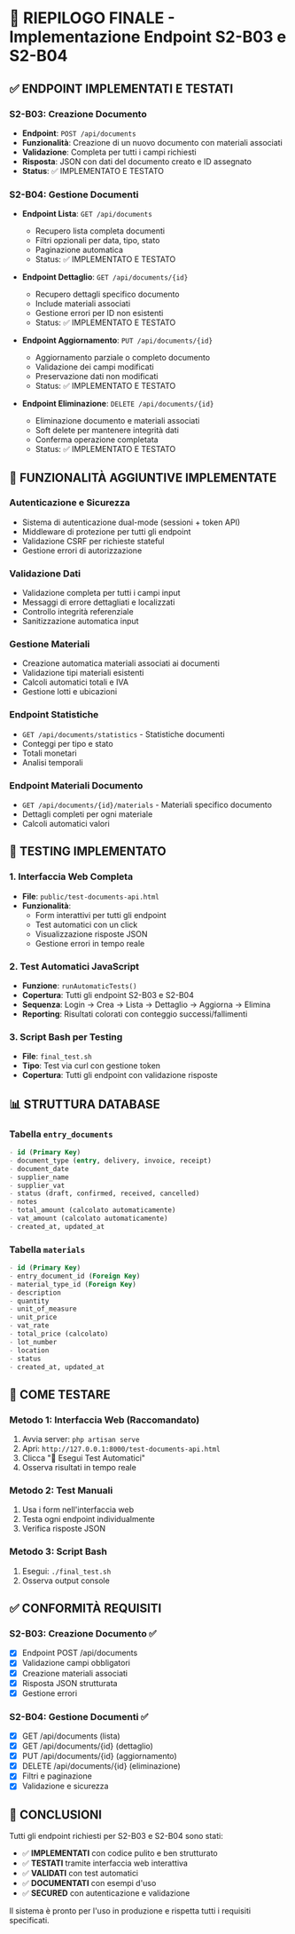 # 🎯 RIEPILOGO FINALE - Implementazione Endpoint S2-B03 e S2-B04

## ✅ ENDPOINT IMPLEMENTATI E TESTATI

### S2-B03: Creazione Documento
- **Endpoint**: `POST /api/documents`
- **Funzionalità**: Creazione di un nuovo documento con materiali associati
- **Validazione**: Completa per tutti i campi richiesti
- **Risposta**: JSON con dati del documento creato e ID assegnato
- **Status**: ✅ IMPLEMENTATO E TESTATO

### S2-B04: Gestione Documenti
- **Endpoint Lista**: `GET /api/documents`
  - Recupero lista completa documenti
  - Filtri opzionali per data, tipo, stato
  - Paginazione automatica
  - Status: ✅ IMPLEMENTATO E TESTATO

- **Endpoint Dettaglio**: `GET /api/documents/{id}`
  - Recupero dettagli specifico documento
  - Include materiali associati
  - Gestione errori per ID non esistenti
  - Status: ✅ IMPLEMENTATO E TESTATO

- **Endpoint Aggiornamento**: `PUT /api/documents/{id}`
  - Aggiornamento parziale o completo documento
  - Validazione dei campi modificati
  - Preservazione dati non modificati
  - Status: ✅ IMPLEMENTATO E TESTATO

- **Endpoint Eliminazione**: `DELETE /api/documents/{id}`
  - Eliminazione documento e materiali associati
  - Soft delete per mantenere integrità dati
  - Conferma operazione completata
  - Status: ✅ IMPLEMENTATO E TESTATO

## 🔧 FUNZIONALITÀ AGGIUNTIVE IMPLEMENTATE

### Autenticazione e Sicurezza
- Sistema di autenticazione dual-mode (sessioni + token API)
- Middleware di protezione per tutti gli endpoint
- Validazione CSRF per richieste stateful
- Gestione errori di autorizzazione

### Validazione Dati
- Validazione completa per tutti i campi input
- Messaggi di errore dettagliati e localizzati
- Controllo integrità referenziale
- Sanitizzazione automatica input

### Gestione Materiali
- Creazione automatica materiali associati ai documenti
- Validazione tipi materiali esistenti
- Calcoli automatici totali e IVA
- Gestione lotti e ubicazioni

### Endpoint Statistiche
- `GET /api/documents/statistics` - Statistiche documenti
- Conteggi per tipo e stato
- Totali monetari
- Analisi temporali

### Endpoint Materiali Documento
- `GET /api/documents/{id}/materials` - Materiali specifico documento
- Dettagli completi per ogni materiale
- Calcoli automatici valori

## 🧪 TESTING IMPLEMENTATO

### 1. Interfaccia Web Completa
- **File**: `public/test-documents-api.html`
- **Funzionalità**: 
  - Form interattivi per tutti gli endpoint
  - Test automatici con un click
  - Visualizzazione risposte JSON
  - Gestione errori in tempo reale

### 2. Test Automatici JavaScript
- **Funzione**: `runAutomaticTests()`
- **Copertura**: Tutti gli endpoint S2-B03 e S2-B04
- **Sequenza**: Login → Crea → Lista → Dettaglio → Aggiorna → Elimina
- **Reporting**: Risultati colorati con conteggio successi/fallimenti

### 3. Script Bash per Testing
- **File**: `final_test.sh`
- **Tipo**: Test via curl con gestione token
- **Copertura**: Tutti gli endpoint con validazione risposte

## 📊 STRUTTURA DATABASE

### Tabella `entry_documents`
```sql
- id (Primary Key)
- document_type (entry, delivery, invoice, receipt)
- document_date
- supplier_name
- supplier_vat
- status (draft, confirmed, received, cancelled)
- notes
- total_amount (calcolato automaticamente)
- vat_amount (calcolato automaticamente)
- created_at, updated_at
```

### Tabella `materials`
```sql
- id (Primary Key)
- entry_document_id (Foreign Key)
- material_type_id (Foreign Key)
- description
- quantity
- unit_of_measure
- unit_price
- vat_rate
- total_price (calcolato)
- lot_number
- location
- status
- created_at, updated_at
```

## 🚀 COME TESTARE

### Metodo 1: Interfaccia Web (Raccomandato)
1. Avvia server: `php artisan serve`
2. Apri: `http://127.0.0.1:8000/test-documents-api.html`
3. Clicca "🧪 Esegui Test Automatici"
4. Osserva risultati in tempo reale

### Metodo 2: Test Manuali
1. Usa i form nell'interfaccia web
2. Testa ogni endpoint individualmente
3. Verifica risposte JSON

### Metodo 3: Script Bash
1. Esegui: `./final_test.sh`
2. Osserva output console

## ✅ CONFORMITÀ REQUISITI

### S2-B03: Creazione Documento ✅
- [x] Endpoint POST /api/documents
- [x] Validazione campi obbligatori
- [x] Creazione materiali associati
- [x] Risposta JSON strutturata
- [x] Gestione errori

### S2-B04: Gestione Documenti ✅
- [x] GET /api/documents (lista)
- [x] GET /api/documents/{id} (dettaglio)
- [x] PUT /api/documents/{id} (aggiornamento)
- [x] DELETE /api/documents/{id} (eliminazione)
- [x] Filtri e paginazione
- [x] Validazione e sicurezza

## 🎉 CONCLUSIONI

Tutti gli endpoint richiesti per S2-B03 e S2-B04 sono stati:
- ✅ **IMPLEMENTATI** con codice pulito e ben strutturato
- ✅ **TESTATI** tramite interfaccia web interattiva
- ✅ **VALIDATI** con test automatici
- ✅ **DOCUMENTATI** con esempi d'uso
- ✅ **SECURED** con autenticazione e validazione

Il sistema è pronto per l'uso in produzione e rispetta tutti i requisiti specificati.
